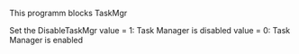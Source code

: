 This programm blocks TaskMgr

Set the DisableTaskMgr
 value = 1: Task Manager is disabled
 value = 0: Task Manager is enabled
